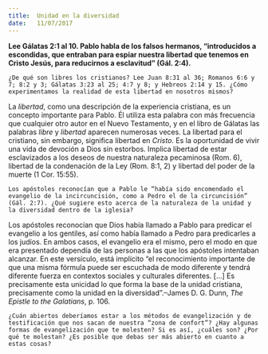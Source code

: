 ```yaml
---
title:  Unidad en la diversidad
date:   11/07/2017
---
```


**Lee Gálatas 2:1 al 10. Pablo habla de los falsos hermanos, “introducidos a escondidas, que entraban para espiar nuestra libertad que tenemos en Cristo Jesús, para reducirnos a esclavitud” (Gál. 2:4).**

`¿De qué son libres los cristianos? Lee Juan 8:31 al 36; Romanos 6:6 y 7; 8:2 y 3; Gálatas 3:23 al 25; 4:7 y 8; y Hebreos 2:14 y 15. ¿Cómo experimentamos la realidad de esta libertad en nosotros mismos?`

La *libertad*, como una descripción de la experiencia cristiana, es un concepto importante para Pablo. Él utiliza esta palabra con más frecuencia que cualquier otro autor en el Nuevo Testamento, y en el libro de Gálatas las palabras *libre* y *libertad* aparecen numerosas veces. La libertad para el cristiano, sin embargo, significa libertad en *Cristo*. Es la oportunidad de vivir una vida de devoción a Dios sin estorbos. Implica libertad de estar esclavizados a los deseos de nuestra naturaleza pecaminosa (Rom. 6), libertad de la condenación de la Ley (Rom. 8:1, 2) y libertad del poder de la muerte (1 Cor. 15:55).

`Los apóstoles reconocían que a Pablo le “había sido encomendado el evangelio de la incircuncisión, como a Pedro el de la circuncisión” (Gál. 2:7). ¿Qué sugiere esto acerca de la naturaleza de la unidad y la diversidad dentro de la iglesia?`

Los apóstoles reconocían que Dios había llamado a Pablo para predicar el evangelio a los gentiles, así como había llamado a Pedro para predicarles a los judíos. En ambos casos, el evangelio era el mismo, pero el modo en que era presentado dependía de las personas a las que los apóstoles intentaban alcanzar. En este versículo, está implícito “el reconocimiento importante de que una misma fórmula puede ser escuchada de modo diferente y tendrá diferente fuerza en contextos sociales y culturales diferentes. […] Es precisamente esta unicidad lo que forma la base de la unidad cristiana, precisamente como la unidad en la diversidad”.–James D. G. Dunn, *The Epistle to the Galatians*, p. 106.

`¿Cuán abiertos deberíamos estar a los métodos de evangelización y de testificación que nos sacan de nuestra “zona de confort”? ¿Hay algunas formas de evangelización que te molesten? Si es así, ¿cuáles son? ¿Por qué te molestan? ¿Es posible que debas ser más abierto en cuanto a estas cosas?`